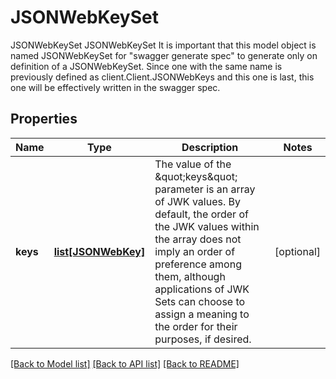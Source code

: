 # JSONWebKeySet

JSONWebKeySet JSONWebKeySet It is important that this model object is named JSONWebKeySet for \"swagger generate spec\" to generate only on definition of a JSONWebKeySet. Since one with the same name is previously defined as client.Client.JSONWebKeys and this one is last, this one will be effectively written in the swagger spec.
## Properties
Name | Type | Description | Notes
------------ | ------------- | ------------- | -------------
**keys** | [**list[JSONWebKey]**](JSONWebKey.md) | The value of the \&quot;keys\&quot; parameter is an array of JWK values.  By default, the order of the JWK values within the array does not imply an order of preference among them, although applications of JWK Sets can choose to assign a meaning to the order for their purposes, if desired. | [optional] 

[[Back to Model list]](../README.md#documentation-for-models) [[Back to API list]](../README.md#documentation-for-api-endpoints) [[Back to README]](../README.md)


